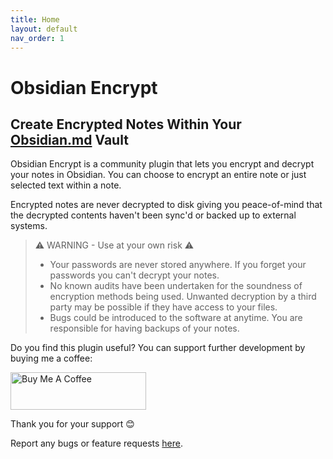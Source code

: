 ```yaml
---
title: Home
layout: default
nav_order: 1
---
```


# Obsidian Encrypt

## Create Encrypted Notes Within Your [Obsidian.md](https://obsidian.md/) Vault

Obsidian Encrypt is a community plugin that lets you encrypt and decrypt your notes in Obsidian. You can choose to encrypt an entire note or just selected text within a note.

Encrypted notes are never decrypted to disk giving you peace-of-mind that the decrypted contents haven't been sync'd or backed up to external systems.

> ⚠️ WARNING - Use at your own risk ⚠️
> - Your passwords are never stored anywhere. If you forget your passwords you can't decrypt your notes.
> - No known audits have been undertaken for the soundness of encryption methods being used.  Unwanted decryption by a third party may be possible if they have access to your files.
> - Bugs could be introduced to the software at anytime. You are responsible for having backups of your notes.

Do you find this plugin useful? You can support further development by buying me a coffee:

<a href="https://www.buymeacoffee.com/cleon" target="_blank"><img src="https://cdn.buymeacoffee.com/buttons/v2/default-yellow.png" alt="Buy Me A Coffee" style="height: 60px !important;width: 217px !important;" ></a>

Thank you for your support 😊

Report any bugs or feature requests [here](https://github.com/meld-cp/obsidian-encrypt/issues).

